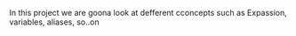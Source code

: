 In this project we are goona look at defferent cconcepts such as Expassion, variables, aliases, so..on
